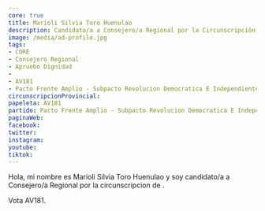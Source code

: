 ```yaml
---
core: true
title: Marioli Silvia Toro Huenulao
description: Candidato/a a Consejero/a Regional por la Circunscripción de 
image: /media/ad-profile.jpg
tags:
- CORE
- Consejero Regional
- Apruebo Dignidad
- 
- AV181
- Pacto Frente Amplio - Subpacto Revolucion Democratica E Independientes - Revolucion Democratica
circunscripcionProvincial: 
papeleta: AV181
partido: Pacto Frente Amplio - Subpacto Revolucion Democratica E Independientes - Revolucion Democratica
paginaWeb:
facebook:
twitter:
instagram:
youtube:
tiktok:
---
```

Hola, mi nombre es Marioli Silvia Toro Huenulao y soy candidato/a a Consejero/a Regional por la circunscripcion de .

Vota AV181.
